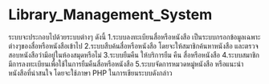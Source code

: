 Library_Management_System
=============================

ระบบจะประกอบไปด้วยระบบต่างๆ ดังนี้ 1.ระบบลงทะเบียนสื่อหรือหนังสือ เป็นระบบกรอกข้อมูลเฉพาะต่างๆของสื่อหรือหนังสือเข้าไป 2.ระบบสืบค้นสื่อหรือหนังสือ โดยจะให้สมาชิกค้นหาหนังสือ และตรวจสอบหนังสือว่ามีอยู่ในห้องสมุดหรือไม่ 3.ระบบยืมคืน ให้บริการยืม คืน สื่อหรือหนังสือ  4.ระบบสมาชิก มีการลงทะเบียนเพื่อใช้ในการยืมคืนสื่อหรือหนังสือ 5.ระบบจัดการหมวดหมู่หนังสือ หรือแนะนำหนังสือที่น่าสนใจ  โดยจะใช้ภาษา PHP ในการเขียนระบบดังกล่าว
